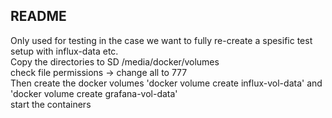 ## README

Only used for testing in the case we want to fully re-create a spesific test setup with influx-data etc.  
Copy the directories to SD /media/docker/volumes   
check file permissions -> change all to 777  
Then create the docker volumes 'docker volume create influx-vol-data' and 'docker volume create   grafana-vol-data'  
start the containers  
